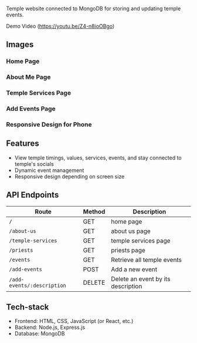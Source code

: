 Temple website connected to MongoDB for storing and updating temple events.

Demo Video (https://youtu.be/Z4-n8ioOBgo)

## Images
### Home Page
### About Me Page
### Temple Services Page
### Add Events Page
### Responsive Design for Phone

## Features 
- View temple timings, values, services, events, and stay connected to temple's socials
- Dynamic event management 
- Responsive design depending on screen size

##  API Endpoints
| Route | Method | Description |
|--------|---------|-------------|
| `/` | GET | home page |
| `/about-us` | GET | about us page |
| `/temple-services` | GET | temple services page |
| `/priests` | GET | priests page |
| `/events` | GET | Retrieve all temple events |
| `/add-events` | POST | Add a new event |
| `/add-events/:description` | DELETE | Delete an event by its description |

## Tech-stack
- Frontend: HTML, CSS, JavaScript (or React, etc.)
- Backend: Node.js, Express.js
- Database: MongoDB



